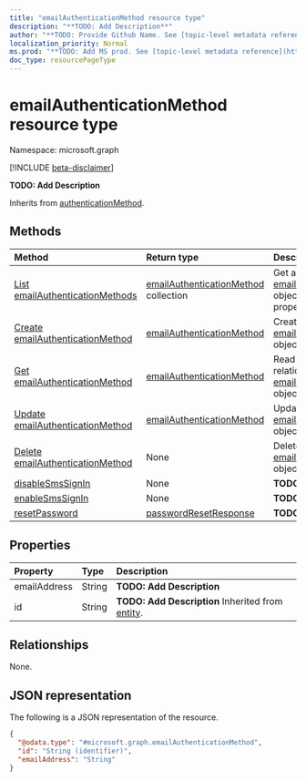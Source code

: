 ```yaml
---
title: "emailAuthenticationMethod resource type"
description: "**TODO: Add Description**"
author: "**TODO: Provide Github Name. See [topic-level metadata reference](https://msgo.azurewebsites.net/add/document/guidelines/metadata.html#topic-level-metadata)**"
localization_priority: Normal
ms.prod: "**TODO: Add MS prod. See [topic-level metadata reference](https://msgo.azurewebsites.net/add/document/guidelines/metadata.html#topic-level-metadata)**"
doc_type: resourcePageType
---
```


# emailAuthenticationMethod resource type

Namespace: microsoft.graph

[!INCLUDE [beta-disclaimer](../../includes/beta-disclaimer.md)]

**TODO: Add Description**


Inherits from [authenticationMethod](../resources/authenticationmethod.md).

## Methods
|Method|Return type|Description|
|:---|:---|:---|
|[List emailAuthenticationMethods](../api/emailauthenticationmethod-list.md)|[emailAuthenticationMethod](../resources/emailauthenticationmethod.md) collection|Get a list of the [emailAuthenticationMethod](../resources/emailauthenticationmethod.md) objects and their properties.|
|[Create emailAuthenticationMethod](../api/emailauthenticationmethod-create.md)|[emailAuthenticationMethod](../resources/emailauthenticationmethod.md)|Create a new [emailAuthenticationMethod](../resources/emailauthenticationmethod.md) object.|
|[Get emailAuthenticationMethod](../api/emailauthenticationmethod-get.md)|[emailAuthenticationMethod](../resources/emailauthenticationmethod.md)|Read the properties and relationships of an [emailAuthenticationMethod](../resources/emailauthenticationmethod.md) object.|
|[Update emailAuthenticationMethod](../api/emailauthenticationmethod-update.md)|[emailAuthenticationMethod](../resources/emailauthenticationmethod.md)|Update the properties of an [emailAuthenticationMethod](../resources/emailauthenticationmethod.md) object.|
|[Delete emailAuthenticationMethod](../api/emailauthenticationmethod-delete.md)|None|Deletes an [emailAuthenticationMethod](../resources/emailauthenticationmethod.md) object.|
|[disableSmsSignIn](../api/emailauthenticationmethod-disablesmssignin.md)|None|**TODO: Add Description**|
|[enableSmsSignIn](../api/emailauthenticationmethod-enablesmssignin.md)|None|**TODO: Add Description**|
|[resetPassword](../api/emailauthenticationmethod-resetpassword.md)|[passwordResetResponse](../resources/passwordresetresponse.md)|**TODO: Add Description**|

## Properties
|Property|Type|Description|
|:---|:---|:---|
|emailAddress|String|**TODO: Add Description**|
|id|String|**TODO: Add Description** Inherited from [entity](../resources/entity.md).|

## Relationships
None.

## JSON representation
The following is a JSON representation of the resource.
<!-- {
  "blockType": "resource",
  "keyProperty": "id",
  "@odata.type": "microsoft.graph.emailAuthenticationMethod",
  "baseType": "microsoft.graph.authenticationMethod",
  "openType": false
}
-->
``` json
{
  "@odata.type": "#microsoft.graph.emailAuthenticationMethod",
  "id": "String (identifier)",
  "emailAddress": "String"
}
```

